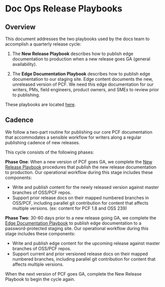 # Doc Ops Release Playbooks

## Overview

This document addresses the two playbooks used by the docs team to accomplish a quarterly release cycle:

1. The **New Release Playbook** describes how to publish edge documentation to production when a new release goes GA (general availability).

2. The **Edge Documentation Playbook** describes how to publish edge documentation to our staging site. Edge content documents the new, unreleased version of PCF. We need this edge documentation for our writers, PMs, field engineers, product owners, and SMEs to review prior to publishing.

These playbooks are located [here](https://github.com/pivotal-cf-experimental/docs-utility-scripts/tree/master/docs-ops-docs).

## Cadence

We follow a two-part routine for publishing our core PCF documentation that accommodates a sensible workflow for writers along a regular publishing cadence of new releases. 

This cycle consists of the following phases:

**Phase One**: When a new version of PCF goes GA, we complete the [New Release Playbook](https://github.com/pivotal-cf-experimental/docs-utility-scripts/blob/master/docs-ops-docs/new-release-playbook.md) procedures that publish the new release documentation to production. 
Our operational workflow during this stage includes these components:

* Write and publish content for the newly released version against master branches of OSS/PCF repos.
* Support prior release docs on their mapped numbered branches in OSS/PCF, including parallel git contribution for content that affects multiple versions. (ex: content for PCF 1.8 and OSS 239)

**Phase Two**: 30-60 days prior to a new release going GA, we complete the [Edge Documentation Playbook](https://github.com/pivotal-cf-experimental/docs-utility-scripts/blob/master/docs-ops-docs/edge-documentation-playbook.md) to publish edge documentation to a password-protected staging site. Our operational workflow during this stage includes these components:

* Write and publish edge content for the upcoming release against master branches of OSS/PCF repos.
* Support current and prior versioned release docs on their mapped numbered branches, including parallel git contribution for content that affects multiple versions.

When the next version of PCF goes GA, complete the New Release Playbook to begin the cycle again.
